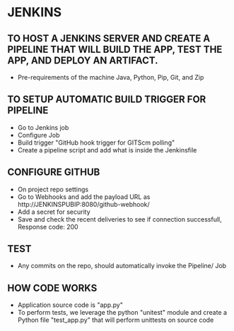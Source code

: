 # JENKINS

## TO HOST A JENKINS SERVER AND CREATE A PIPELINE THAT WILL BUILD THE APP, TEST THE APP, AND DEPLOY AN ARTIFACT.
- Pre-requirements of the machine Java, Python, Pip, Git, and Zip 

## TO SETUP AUTOMATIC BUILD TRIGGER FOR PIPELINE
- Go to Jenkins job 
- Configure Job
- Build trigger "GitHub hook trigger for GITScm polling"
- Create a pipeline script and add what is inside the Jenkinsfile

## CONFIGURE GITHUB
- On project repo settings
- Go to Webhooks and add the payload URL as http://JENKINSPUBIP:8080/github-webhook/
- Add a secret for security
- Save and check the recent deliveries to see if connection successfull, Response code: 200

## TEST
- Any commits on the repo, should automatically invoke the Pipeline/ Job

## HOW CODE WORKS
- Application source code is "app.py"
- To perform tests, we leverage the python "unitest" module and create a Python file "test_app.py" that will perform unittests on source code

####
###
